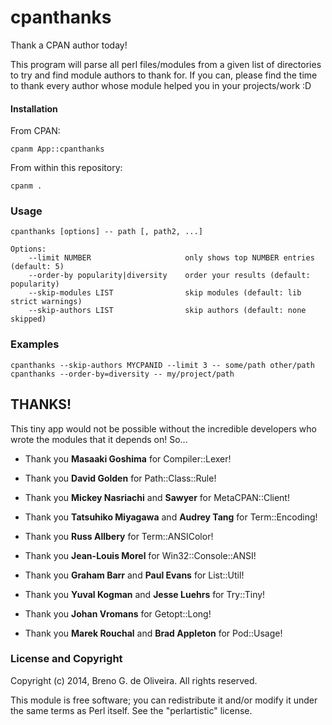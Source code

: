 cpanthanks
==========

Thank a CPAN author today!

This program will parse all perl files/modules from a given list of directories
to try and find module authors to thank for. If you can, please find the time
to thank every author whose module helped you in your projects/work :D


#### Installation ####

From CPAN:

    cpanm App::cpanthanks

From within this repository:

    cpanm .

### Usage ###

    cpanthanks [options] -- path [, path2, ...]

    Options:
        --limit NUMBER                     only shows top NUMBER entries (default: 5)
        --order-by popularity|diversity    order your results (default: popularity)
        --skip-modules LIST                skip modules (default: lib strict warnings)
        --skip-authors LIST                skip authors (default: none skipped)


### Examples ###

    cpanthanks --skip-authors MYCPANID --limit 3 -- some/path other/path
    cpanthanks --order-by=diversity -- my/project/path


THANKS!
-------

This tiny app would not be possible without the incredible developers who
wrote the modules that it depends on! So...

* Thank you **Masaaki Goshima** for Compiler::Lexer!

*  Thank you **David Golden** for Path::Class::Rule!

*  Thank you **Mickey Nasriachi** and **Sawyer** for MetaCPAN::Client!

*  Thank you **Tatsuhiko Miyagawa** and **Audrey Tang** for Term::Encoding!

*  Thank you **Russ Allbery** for Term::ANSIColor!

*  Thank you **Jean-Louis Morel** for Win32::Console::ANSI!

*  Thank you **Graham Barr** and **Paul Evans** for List::Util!

*  Thank you **Yuval Kogman** and **Jesse Luehrs** for Try::Tiny!

*  Thank you **Johan Vromans** for Getopt::Long!

*  Thank you **Marek Rouchal** and **Brad Appleton** for Pod::Usage!

### License and Copyright ###

Copyright (c) 2014, Breno G. de Oliveira. All rights reserved.

This module is free software; you can redistribute it and/or
modify it under the same terms as Perl itself. See the "perlartistic" license.


